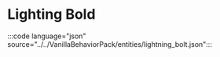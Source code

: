 # Lighting Bold

:::code language="json" source="../../VanillaBehaviorPack/entities/lightning_bolt.json":::